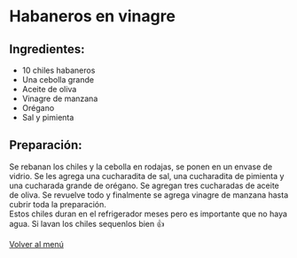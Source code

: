 # Habaneros en vinagre

## Ingredientes:
- 10 chiles habaneros
- Una cebolla grande
- Aceite de oliva
- Vinagre de manzana
- Orégano
- Sal y pimienta 

## Preparación:
Se rebanan los chiles y la cebolla en rodajas, se ponen en un envase de vidrio.  Se les agrega una cucharadita de sal, una cucharadita de pimienta y una cucharada grande de orégano. Se agregan tres cucharadas de aceite de oliva. Se revuelve todo y finalmente se agrega vinagre de manzana hasta cubrir toda la preparación.  
Estos chiles duran en el refrigerador meses pero es importante que no haya agua. Si lavan los chiles sequenlos bien 👍

[Volver al menú](/README.md)
